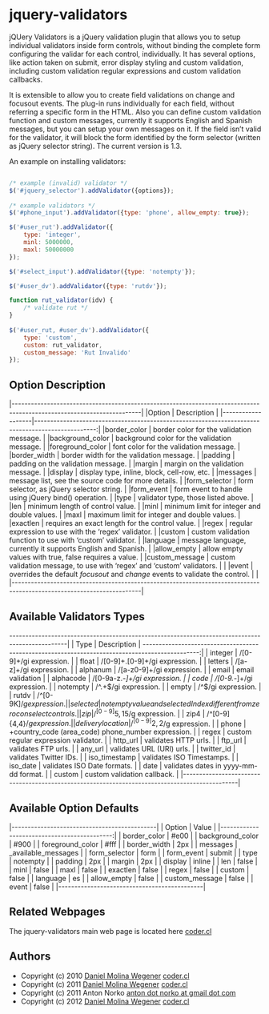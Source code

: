 
jquery-validators
===

jQUery Validators is a jQuery validation plugin that allows
you to setup individual validators inside form controls,
without binding the complete form configuring the validar
for each control, individually. It has several options,
like action taken on submit, error display styling and
custom validation, including custom validation regular
expressions and custom validation callbacks.

It is extensible to allow you to create field validations on
change and focusout events. The plug-in runs individually for
each field, without referring a specific form in the HTML.
Also you can define custom validation function and custom
messages, currently it supports English and Spanish messages,
but you can setup your own messages on it. If the field isn’t
valid for the validator, it will block the form identified by
the form selector (written as jQuery selector string). The
current version is 1.3.

An example on installing validators:

```javascript

/* example (invalid) validator */
$('#jquery_selector').addValidator({options});
 
/* example validators */
$('#phone_input').addValidator({type: 'phone', allow_empty: true});

$('#user_rut').addValidator({
    type: 'integer',
    minl: 5000000,
    maxl: 50000000
});

$('#select_input').addValidator({type: 'notempty'});

$('#user_dv').addValidator({type: 'rutdv'});

function rut_validator(idv) {
    /* validate rut */
}
 
$('#user_rut, #user_dv').addValidator({
    type: 'custom',
    custom: rut_validator,
    custom_message: 'Rut Invalido'
});

```

Option Description
---

|----------------------------------------------------------------------------------------------------------------------|
|Option             | Description                                                                                      |
|-------------------|-------------------------------------------------------------------------------------------------:|
|border_color       | border color for the validation message.                                                         |
|background_color   | background color for the validation message.                                                     |
|foreground_color   | font color for the validation message.                                                           |
|border_width       | border width for the validation message.                                                         |
|padding            | padding on the validation message.                                                               |
|margin             | margin on the validation message.                                                                |
|display            | display type, inline, block, cell-row, etc.                                                      |
|messages           | message list, see the source code for more details.                                              |
|form_selector      | form selector, as jQuery selector string.                                                        |
|form_event         | form event to handle using jQuery bind() operation.                                              |
|type               | validator type, those listed above.                                                              |
|len                | minimum length of control value.                                                                 |
|minl               | minimum limit for integer and double values.                                                     |
|maxl               | maximum limit for integer and double values.                                                     |
|exactlen           | requires an exact length for the control value.                                                  |
|regex              | regular expression to use with the &#8216;regex&#8217; validator.                                |
|custom             | custom validation function to use with &#8216;custom&#8217; validator.                           |
|language           | message language, currently it supports English and Spanish.                                     |
|allow_empty        | allow empty values with true, false requires a value.                                            |
|custom_message     | custom validation message, to use with &#8216;regex&#8217; and &#8216;custom&#8217; validators.  |                                                              |
|event              | overrides the default <i>focusout</i> and <i>change</i> events to validate the control.          |                                                      |
|----------------------------------------------------------------------------------------------------------------------|


Available Validators Types
---

------------------------------------------------------------------------------------------------|
| Type             | Description                                                                |
-----------------------------------------------------------------------------------------------:|
| integer          | /[0-9]+/gi expression.                                                     |
| float            | /[0-9]+\.[0-9]+/gi expression.                                             |
| letters          | /[a-z]+/gi expression.                                                     |
| alphanum         | /[a-z0-9]+/gi expression.                                                  |
| email            | email validation                                                           |
| alphacode        | /[0-9a-z\._-]+/gi expression.                                              |
| code             | /[0-9\._-]+/gi expression.                                                 |
| notempty         | /^.+$/gi expression.                                                       |
| empty            | /^$/gi expression.                                                         |
| rutdv            | /^[0-9K]$/g expression.                                                    |
| selected         | not empty value and selectedIndex different from zero con select controls. |
| zip              | /^[0-9]{5,15}$/g expression.                                               |
| zip4             | /^[0-9]{4,4}$/g expression.                                                |
| deliverylocation | /^[0-9]{2,2}$/g expression.                                                |
| phone            | +country_code (area_code) phone_number expression.                         |
| regex            | custom regular expression validator.                                       |
| http_url         | validates HTTP urls.                                                       |
| ftp_url          | validates FTP urls.                                                        |
| any_url          | validates URL (URI) urls.                                                  |
| twitter_id       | validates Twitter IDs.                                                     |
| iso_timestamp    | validates ISO Timestamps.                                                  |
| iso_date         | validates ISO Date formats.                                                |
| date             | validates dates in yyyy-mm-dd format.                                      |
| custom           | custom validation callback.                                                |
|-----------------------------------------------------------------------------------------------|


Available Option Defaults
---

|---------------------------------------------|
| Option                | Value               |
|--------------------------------------------:|
| border_color          | #e00                |
| background_color      | #900                |
| foreground_color      | #fff                |
| border_width          | 2px                 |
| messages              | _available_messages |
| form_selector         | form                | 
| form_event            | submit              |
| type                  | notempty            |
| padding               | 2px                 |
| margin                | 2px                 |
| display               | inline              |
| len                   | false               |
| minl                  | false               |
| maxl                  | false               |
| exactlen              | false               |
| regex                 | false               |
| custom                | false               |
| language              | es                  |
| allow_empty           | false               |
| custom_message        | false               |
| event                 | false               |
|---------------------------------------------|


Related Webpages
---

The jquery-validators main web page is located here [coder.cl](http://coder.cl/products/jquery-validators/)


Authors
---

* Copyright (c) 2010 [Daniel Molina Wegener](https://github.com/dmw) [coder.cl](http://coder.cl/)
* Copyright (c) 2011 [Daniel Molina Wegener](https://github.com/dmw) [coder.cl](http://coder.cl/)
* Copyright (c) 2011 Anton Norko [anton dot norko at gmail dot com](mailto:)
* Copyright (c) 2012 [Daniel Molina Wegener](https://github.com/dmw) [coder.cl](http://coder.cl/)

